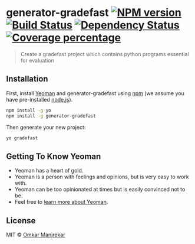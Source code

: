 # generator-gradefast [![NPM version][npm-image]][npm-url] [![Build Status][travis-image]][travis-url] [![Dependency Status][daviddm-image]][daviddm-url] [![Coverage percentage][coveralls-image]][coveralls-url]
> Create a gradefast project which contains python programs essential for evaluation

## Installation

First, install [Yeoman](http://yeoman.io) and generator-gradefast using [npm](https://www.npmjs.com/) (we assume you have pre-installed [node.js](https://nodejs.org/)).

```bash
npm install -g yo
npm install -g generator-gradefast
```

Then generate your new project:

```bash
yo gradefast
```

## Getting To Know Yeoman

 * Yeoman has a heart of gold.
 * Yeoman is a person with feelings and opinions, but is very easy to work with.
 * Yeoman can be too opinionated at times but is easily convinced not to be.
 * Feel free to [learn more about Yeoman](http://yeoman.io/).

## License

MIT © [Omkar Manjrekar](manjrekarom.github.io)


[npm-image]: https://badge.fury.io/js/generator-gradefast.svg
[npm-url]: https://npmjs.org/package/generator-gradefast
[travis-image]: https://travis-ci.com/manjrekarom/generator-gradefast.svg?branch=master
[travis-url]: https://travis-ci.com/manjrekarom/generator-gradefast
[daviddm-image]: https://david-dm.org/manjrekarom/generator-gradefast.svg?theme=shields.io
[daviddm-url]: https://david-dm.org/manjrekarom/generator-gradefast
[coveralls-image]: https://coveralls.io/repos/manjrekarom/generator-gradefast/badge.svg
[coveralls-url]: https://coveralls.io/r/manjrekarom/generator-gradefast
